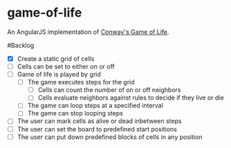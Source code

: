 game-of-life
============
An AngularJS implementation of [Conway's Game of Life](http://en.wikipedia.org/wiki/Conway's_Game_of_Life).

#Backlog
- [x] Create a static grid of cells
- [ ] Cells can be set to either on or off
- [ ] Game of life is played by grid
    - [ ] The game executes steps for the grid
        - [ ] Cells can count the number of on or off neighbors
        - [ ] Cells evaluate neighbors against rules to decide if they live or die
    - [ ] The game can loop steps at a specified interval
    - [ ] The game can stop looping steps
- [ ] The user can mark cells as alive or dead inbetween steps
- [ ] The user can set the board to predefined start positions
- [ ] The user can put down predefined blocks of cells in any position
